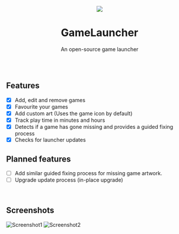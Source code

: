 <p align="center"><img src="https://github.com/user-attachments/assets/abb25b17-65a3-4ea2-a88e-3575ae49cf20"></p>

<h1 align="center">GameLauncher</h1>
<p align="center">An open-source game launcher</p>
<br><br>

## Features
 - [x] Add, edit and remove games
 - [x] Favourite your games
 - [x] Add custom art (Uses the game icon by default)
 - [x] Track play time in minutes and hours
 - [x] Detects if a game has gone missing and provides a guided fixing process
 - [x] Checks for launcher updates

## Planned features
 - [ ] Add similar guided fixing process for missing game artwork.
 - [ ] Upgrade update process (in-place upgrade)
<br>

## Screenshots
![Screenshot1](https://github.com/user-attachments/assets/99f096e7-dcba-4923-ae6f-c38fb49c6dd8)
![Screenshot2](https://github.com/user-attachments/assets/2123e923-5adc-43f7-8987-4687fad422e5)
